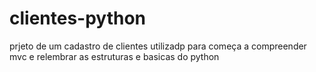 # clientes-python
prjeto de um cadastro de clientes utilizadp para começa a compreender mvc e relembrar as estruturas e basicas do python
